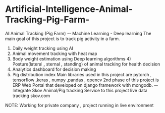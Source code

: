 # Artificial-Intelligence-Animal-Tracking-Pig-Farm-
AI Animal Tracking (Pig Farm) -- Machine Learning - Deep learning 
The main goal of this project is to track pig activity in a farm. 
1) Daily weight tracking using AI 
2) Animal movement tracking with heat map 
3) Body weight estimation using Deep learning algorithms 4) Posture(lateral , sternal , standing) of animal tracking for health decision 
5) Analytics dashboard for decision making 
6) Pig distribution index  Main libraries used in this project are pytorch , tensorflow ,keras , numpy ,pandas , opencv 
2nd phase of this project is ERP Web Portal that developed on django framework with mongodb. 
-- Integrate Skov Animal/Pig tracking Service to this project live data tracking skov.com


NOTE: Working for private company , project running in live environment

